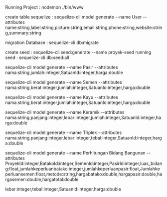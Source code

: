 Running Project : nodemon ./bin/www

create table sequelize : sequelize-cli model:generate --name User --attributes name:string,label:string,picture:string,email:string,phone:string,website:string,summary:string

migration Database : sequelize-cli db:migrate



create seed : sequelize-cli seed:generate --name proyek-seed
running seed : sequelize-cli db:seed:all

<!-- <div class="form-group">
            <label>Satuan</label>
            <select required id="satuan" name="satuan" class="form-control">
              <option value="">--- Pilih Satuan Barang ---</option>
              <% for (let i = 0; i < satuan.length; i++ ) { %>
              <option value="<%= satuan[i].id %>"><%= satuan[i].nama_satuan %></option>
              <% } %>
            </select>
          </div> -->

sequelize-cli model:generate --name Pasir --attributes nama:string,jumlah:integer,SatuanId:integer,harga:double

sequelize-cli model:generate --name Semen --attributes nama:string,berat:integer,jumlah:integer,SatuanId:integer,harga:double

sequelize-cli model:generate --name Kayu --attributes nama:string,berat:integer,jumlah:integer,SatuanId:integer,harga:double

sequelize-cli model:generate --name Keramik --attributes nama:string,panjang:integer,lebar:integer,jumlah:integer,SatuanId:integer,harga:double

sequelize-cli model:generate --name Triplek --attributes nama:string,panjang:integer,lebar:integer,tebal:integer,SatuanId:integer,harga:double


sequelize-cli model:generate --name Perhitungan Bidang Bangunan --attributes ProyekId:integer,BatakoId:integer,SemenId:integer,PasirId:integer,luas_bidang:float,jumlahkeperluanbatako:integer,jumlahkeperluanpasir:float,Jumlahkeperluansemen:float,metode:string,hargabatako:double,hargapasir:double,hargasemen:double,hargatotal:double

lebar:integer,tebal:integer,SatuanId:integer,harga:double


